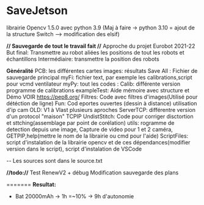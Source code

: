 # SaveJetson

librairie Opencv 1.5.0  avec python 3.9 (Maj à faire -> python 3.10 = ajout de la structure Switch --> modification des elsif)





**// Sauvegarde de tout le travail fait //**
Approche du projet Eurobot 2021-22 
But final: Transmettre au robot aliées les positions de tout les robots et échantillons 
Intermédiaire: transmettre la position des robots 



**Gènéralité**
PCB: les différentes cartes
images: résultats
Save All : Fichier de sauvegarde principal
    myFi: fichier text, par exemple les calibrations,script pour vcmd ventilateur
    myPy: tout les codes : 
        Calib: différente version programme de calibrations 
        exampleTest: Aide mémoire avec structure et Démo VOIR https://pep8.org/
        Filtres: Code avec filtres d'images(Utilisé pour détéction de ligne)
        Fun: Cod eportes ouvertes (dessin à distance) utilisation d'ip cam 
        OLD: V1 à Vlast plusieurs aproches
        ServerTCP: différentre version d'un protocol "maison" TCPIP
        UndistStitch: Code pour corriger disctortion et sttching(assemblage par point de corélation)
        utils: rogramme de detection depuis une image, Capture de video pour 1 et 2 caméra, GETPIP,help(mettre le nom de la librairie ou cmd pour l'aide)
        ScriptFiles: script d'instalation de la librairie opencv et de ces dépendances(modifier version dans le script), script d'instalation de VSCode  

 -- Les sources sont dans le source.txt

**//todo://**
Test RenewV2 + débug
Modification sauvegarde des plans


=======
**Resultat:**
- Bat 20000mAh -> 1h =~10% -> 9h d'autonomie 
